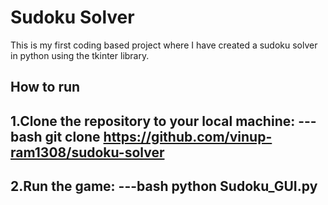 # Sudoku Solver
This is my first coding based project where I have created a sudoku solver in python using the tkinter library. 

## How to run

1.Clone the repository to your local machine:
---bash
git clone https://github.com/vinup-ram1308/sudoku-solver
---

2.Run the game:
---bash
python Sudoku_GUI.py
---
